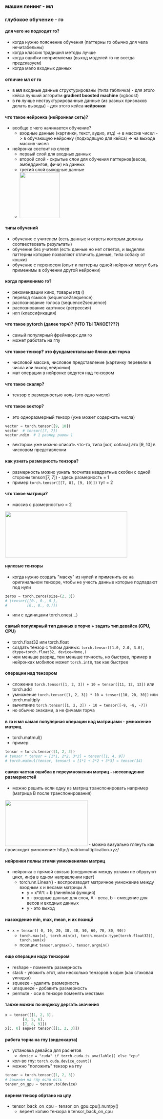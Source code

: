 ### машин ленинг - мл
### глубокое обучение - го

#### для чего не подходит го?
- когда нужно пояснение обучения (паттерны го обычно для чела нечитабельны)
- когда классик традишнл методы лучше
- когда ошибки неприемлемы (выход моделей го не всегда предсказуем)
- когда мало входных данных

#### отличие мл от го
- в **мл** входные данные структурированы (типа табличка) - для этого кейса лучший алгоритм **gradient boosted machine** (xgboost)
- в **го** лучше неструктурированные данные (из разных признаков делать выводы) - для этого кейса **нейронки**


#### что такое нейронка (нейронная сеть)?
- вообще с чего начинается обучение?
  - входные данные (картинки, текст, аудио, итд) -> в массив чисел -> в обучающую нейронку (подходящую для кейса) -> на выходе массив чисел
- нейронка состоит из слоев
  - первый слой для входных данных
  - второй слой - скрытые слои для обучения паттернов(весов, эмбеддингов, фичи) на данных
  - третий слой выходные данные
  - <img src="https://upload.wikimedia.org/wikipedia/commons/thumb/4/46/Colored_neural_network.svg/250px-Colored_neural_network.svg.png" width="130" height="150">

#### типы обучений
- обучение с учителем (есть данные и ответы которым должны соотвествовать результаты)
- обучение без учителя (есть данные но нет ответов, и выделям паттерны которые позволяют отличить данные, типа собаку от кошки)
- обучение с переносом (опыт и паттерны одной нейронки могут быть применимы в обучении другой нейронки)

#### когда применимо го?
- рекомендации кино, товары итд ()
- перевод языков (sequence2sequence)
- распознование голоса (sequence2sequence)
- распознование картинок (регрессия)
- нлп (классификация)

#### что такое pytorch (далее торч)? (ЧТО ТЫ ТАКОЕ????)
- самый популярный фреймворк для го
- может работать на гпу

#### что такое тензор? это фундаментальные блоки для торча
- числовой массив, числовое представление (картинку перевели в числа или выход нейронки)
- мат операции в нейронке ведутся над тензором

#### что такое скаляр?
- тензор с размерностью ноль (это одно число)

#### что такое вектор?
- это одноразмерный тензор (уже может содержать числа)
```python 
vector = torch.tensor([9, 10])
vector  # tensor([7, 7])
vector.ndim  # 1 размер равен 1
```
- вектором уже можно описать что-то, типа [кот, собака] это [9, 10] в числовом представлении 
#### как узнать размерность тензора?
- размерность можно узнать посчитав квадратные скобки с одной стороны tensor([7, 7]) - здесь размерность = 1
- пример ```torch.tensor([[7, 8], [9, 10]])``` тут = 2

#### что такое матрица?
- массив с размерностью = 2

<img src="https://forum.huawei.com/enterprise/en/data/attachment/forum/202211/07/191941v6w0x9ljxjljrifb.png" width="400" height="150">

#### нулевые тензоры
- когда нужно создать "маску" из нулей и применить ее на оригинальном тензоре, чтобы не учесть данные которые подпадают под нули
```python
zeros = torch.zeros(size=(2, 3))
# (tensor([[0., 0., 0.],
#         [0., 0., 0.]])
```
- или с единицами torch.ones(...)

#### самый популярный тип данных в торче + задать тип девайса (GPU, CPU)
- torch.float32 или torch.float
- создать тензор с типом данных: ```torch.tensor([1.0, 2.0, 3.0], dtype=torch.float32, device=None,)```
- чем меньше разряд, тем меньше точность, но быстрее, пример в нейронках мобилок может ```torch.int8```, так как быстрее

#### операции над тензором
- сложение ```torch.tensor([1, 2, 3]) + 10 = tensor([11, 12, 13])``` или torch.add
- умножение ```torch.tensor([1, 2, 3]) * 10 = tensor([10, 20, 30])``` или torch.multiply
- вычитание ```torch.tensor([1, 2, 3]) - 10 = tensor([-9, -8, -7])```
- но обычно знаками, а не фичами торча

#### в го и мл самая популярная операции над матрицами - умножение матриц
- torch.matmul()
- пример
```python
tensor = torch.tensor([1, 2, 3])
# tensor * tensor = [1*1, 2*2, 3*3] = tensor([1, 4, 9])
# torch.matmul(tensor, tensor) = [1*1 + 2*2 + 3*3] = tensor(14)
```

#### самая частая ошибка в переумножении матриц - несовпадение размерностей
- можно решить если одну из матриц транспонировать например (матрица В после транспонирования)
<img src="https://devpractice.ru/wp-content/uploads/2019/04/linal-lesson3-pic23.png" width="270" height="150">
- можно визуально глянуть как происходит умножение: http://matrixmultiplication.xyz/

#### нейронки полны этими умножениями матриц
- нейронка с прямой связью (соединения между узлами не обрузуют цикл, инфа в одном направлении идет)
  - torch.nn.Linear() - воспроизводит матричное умножение между входным х и весами матрицы А
    - y = x*A^t + b (линейная функция)
    - x - входные данные для слоя, А - веса, b - смещение для весов и входных данных
    - y - это выход

#### назождение min, max, mean, и их позицй
- ```x = tensor([ 0, 10, 20, 30, 40, 50, 60, 70, 80, 90])```
  - ```torch.max(x), torch.min(x), torch.mean(x.type(torch.float32)), torch.sum(x)```
  - позиции: ```tensor.argmax(), tensor.argmin()```

#### еще операции надо тензором
- reshape - поменять размерность
- stack - уложить этот, или несколько тензоров в один (как стэковая укладка)
- squeeze - удалить размерность
- unsqueeze - добавить размерность
- permute - оси в тензоре поменять местами

#### также можно по индексу дергать значения
```python
x = tensor([[1, 2, 3],
        [4, 5, 6],
        [7, 8, 9]])
x[:, 0] вернет tensor([[1, 2, 3]])
```

#### работа торча на гпу (видеокарта)
- установка девайса для расчетов
  - ```device = "cuda" if torch.cuda.is_available() else "cpu"```
- кол-во гпу: ```torch.cuda.device_count()```
- можно "положить" тензор на гпу
```python
tensor = torch.tensor([1, 2, 3])
# закинем на гпу если есть
tensor_on_gpu = tensor.to(device)
```

#### вернем тензор обртано на цпу
- tensor_back_on_cpu = tensor_on_gpu.cpu().numpy() 
  - верент копию тензора в tensor_back_on_cpu

####